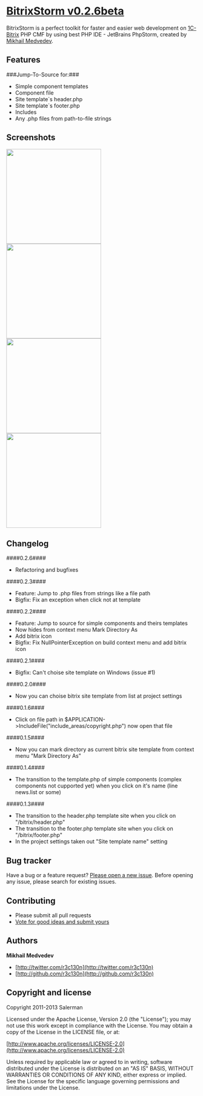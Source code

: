 # [BitrixStorm v0.2.6beta](http://salerman.github.io/phpstorm)

BitrixStorm is a perfect toolkit for faster and easier web development on <a href="www.1c-bitrix.ru">1C-Bitrix</a> PHP CMF by using best PHP IDE - JetBrains PhpStorm, created by [Mikhail Medvedev](http://twitter.com/r3c130n).

## Features

###Jump-To-Source for:###

* Simple component templates
* Component file
* Site template`s header.php
* Site template`s footer.php
* Includes
* Any .php files from path-to-file strings

## Screenshots

<img src="http://plugins.jetbrains.com/files/7228/screenshot_14181.png" width="250px"><br>
<img src="http://plugins.jetbrains.com/files/7228/screenshot_14184.png" width="250px"><br>
<img src="http://plugins.jetbrains.com/files/7228/screenshot_14183.png" width="250px"><br>
<img src="http://plugins.jetbrains.com/files/7228/screenshot_14182.png" width="250px">

## Changelog


####0.2.6####
* Refactoring and bugfixes

####0.2.3####

* Feature: Jump to .php files from strings like a file path
* Bigfix: Fix an exception when click not at template

####0.2.2####

* Feature: Jump to source for simple components and theirs templates
* Now hides from context menu Mark Directory As
* Add bitrix icon
* Bigfix: Fix NullPointerException on build context menu and add bitrix icon

####0.2.1####

* Bigfix: Can't choise site template on Windows (issue #1)

####0.2.0####

* Now you can choise bitrix site template from list at project settings

####0.1.6####

* Click on file path in $APPLICATION->IncludeFile("include_areas/copyright.php") now open that file

####0.1.5####

* Now you can mark directory as current bitrix site template from context menu "Mark Directory As"

####0.1.4####

* The transition to the template.php of simple components (complex components not cupported yet) when you click on it's name (line news.list or some)

####0.1.3####

* The transition to the header.php template site when you click on "/bitrix/header.php"
* The transition to the footer.php template site when you click on "/bitrix/footer.php"
* In the project settings taken out "Site template name" setting
 

## Bug tracker

Have a bug or a feature request? [Please open a new issue](https://github.com/salerman/bitrixstorm/issues). Before opening any issue, please search for existing issues.


## Contributing

* Please submit all pull requests
* [Vote for good ideas and submit yours](http://salerman.userecho.com/list/19814-bitrixstorm-jetbrains-phpstorm-plugin/?category=0)


## Authors

**Mikhail Medvedev**

+ [http://twitter.com/r3c130n](http://twitter.com/r3c130n)
+ [http://github.com/r3c130n](http://github.com/r3c130n)


## Copyright and license

Copyright 2011-2013 Salerman

Licensed under the Apache License, Version 2.0 (the "License");
you may not use this work except in compliance with the License.
You may obtain a copy of the License in the LICENSE file, or at:

  [http://www.apache.org/licenses/LICENSE-2.0](http://www.apache.org/licenses/LICENSE-2.0)

Unless required by applicable law or agreed to in writing, software
distributed under the License is distributed on an "AS IS" BASIS,
WITHOUT WARRANTIES OR CONDITIONS OF ANY KIND, either express or implied.
See the License for the specific language governing permissions and
limitations under the License.